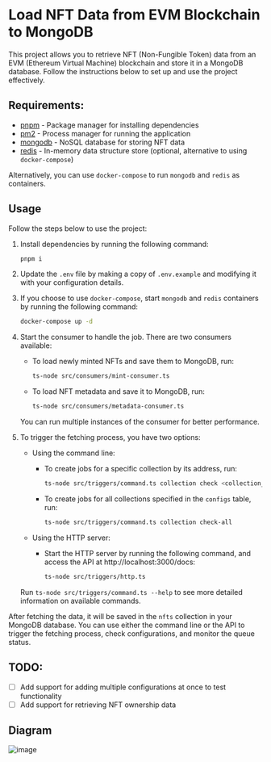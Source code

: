 # Load NFT Data from EVM Blockchain to MongoDB

This project allows you to retrieve NFT (Non-Fungible Token) data from an EVM (Ethereum Virtual Machine) blockchain and store it in a MongoDB database. Follow the instructions below to set up and use the project effectively.

## Requirements:

- [pnpm](https://pnpm.io/installation) - Package manager for installing dependencies
- [pm2](https://pm2.keymetrics.io/docs/usage/quick-start/) - Process manager for running the application
- [mongodb](https://docs.mongodb.com/manual/installation/) - NoSQL database for storing NFT data
- [redis](https://redis.io/topics/quickstart) - In-memory data structure store (optional, alternative to using `docker-compose`)

Alternatively, you can use `docker-compose` to run `mongodb` and `redis` as containers.

## Usage

Follow the steps below to use the project:

1. Install dependencies by running the following command:
   ```bash
   pnpm i
   ```

2. Update the `.env` file by making a copy of `.env.example` and modifying it with your configuration details.

3. If you choose to use `docker-compose`, start `mongodb` and `redis` containers by running the following command:
   ```bash
   docker-compose up -d
   ```

4. Start the consumer to handle the job. There are two consumers available:
   - To load newly minted NFTs and save them to MongoDB, run:
     ```bash
     ts-node src/consumers/mint-consumer.ts
     ```
   - To load NFT metadata and save it to MongoDB, run:
     ```bash
     ts-node src/consumers/metadata-consumer.ts
     ```
   You can run multiple instances of the consumer for better performance.

5. To trigger the fetching process, you have two options:

   - Using the command line:
     - To create jobs for a specific collection by its address, run:
       ```bash
       ts-node src/triggers/command.ts collection check <collection_address>
       ```
     - To create jobs for all collections specified in the `configs` table, run:
       ```bash
       ts-node src/triggers/command.ts collection check-all
       ```

   - Using the HTTP server:
     - Start the HTTP server by running the following command, and access the API at http://localhost:3000/docs:
       ```bash
       ts-node src/triggers/http.ts
       ```

   Run `ts-node src/triggers/command.ts --help` to see more detailed information on available commands.

After fetching the data, it will be saved in the `nfts` collection in your MongoDB database. You can use either the command line or the API to trigger the fetching process, check configurations, and monitor the queue status.

## TODO:
- [ ] Add support for adding multiple configurations at once to test functionality
- [ ] Add support for retrieving NFT ownership data

## Diagram

![image](https://github.com/letieu/nft-indexer/assets/53562817/ea45ef07-f8f7-40c0-846d-26ec502c10f3)
